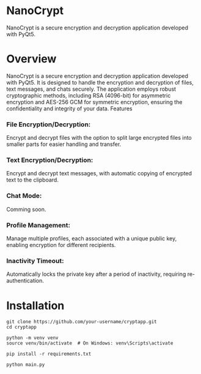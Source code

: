 # NanoCrypt
NanoCrypt is a secure encryption and decryption application developed with PyQt5.

# Overview

NanoCrypt is a secure encryption and decryption application developed with PyQt5. It is designed to handle the encryption and decryption of files, text messages, and chats securely. The application employs robust cryptographic methods, including RSA (4096-bit) for asymmetric encryption and AES-256 GCM for symmetric encryption, ensuring the confidentiality and integrity of your data.
Features

### File Encryption/Decryption: 
Encrypt and decrypt files with the option to split large encrypted files into smaller parts for easier handling and transfer.

### Text Encryption/Decryption: 
Encrypt and decrypt text messages, with automatic copying of encrypted text to the clipboard.

### Chat Mode: 
Comming soon.

### Profile Management: 
Manage multiple profiles, each associated with a unique public key, enabling encryption for different recipients.

### Inactivity Timeout: 
Automatically locks the private key after a period of inactivity, requiring re-authentication.


# Installation
```
git clone https://github.com/your-username/cryptapp.git
cd cryptapp
```

```
python -m venv venv
source venv/bin/activate  # On Windows: venv\Scripts\activate
```

```
pip install -r requirements.txt
```

```
python main.py
```

